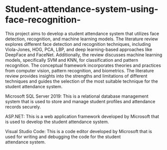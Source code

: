# Student-attendance-system-using-face-recognition-
This project aims to develop a student attendance system that utilizes face detection, recognition, and machine learning models. The literature review explores different face detection and recognition techniques, including Viola-Jones, HOG, PCA, LBP, and deep learning-based approaches like DeepFace and FaceNet. Additionally, the review discusses machine learning models, specifically SVM and KNN, for classification and pattern recognition. The conceptual framework incorporates theories and practices from computer vision, pattern recognition, and biometrics. The literature review provides insights into the strengths and limitations of different techniques and guides the selection of the most suitable technique for the student attendance system.

Microsoft SQL Server 2019: This is a relational database management system that is used to store and manage student profiles and attendance records securely.

ASP.NET: This is a web application framework developed by Microsoft that is used to develop the student attendance system.

Visual Studio Code: This is a code editor developed by Microsoft that is used for writing and debugging the code for the student attendance system.
